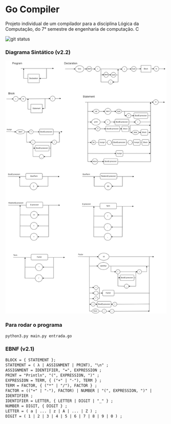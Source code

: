 # Go Compiler

Projeto individual de um compilador para a disciplina Lógica da Computação, do 7° semestre de engenharia de computação. C

![git status](http://3.129.230.99/svg/gabrielonishi/go-compiler/)

### Diagrama Sintático (v2.2)

![Diagrama sintático](./diagrama.png)

### Para rodar o programa
```shell
python3.py main.py entrada.go
```

### EBNF (v2.1)

```
BLOCK = { STATEMENT };
STATEMENT = ( λ | ASSIGNMENT | PRINT), "\n" ;
ASSIGNMENT = IDENTIFIER, "=", EXPRESSION ;
PRINT = "Println", "(", EXPRESSION, ")" ;
EXPRESSION = TERM, { ("+" | "-"), TERM } ;
TERM = FACTOR, { ("*" | "/"), FACTOR } ;
FACTOR = (("+" | "-"), FACTOR) | NUMBER | "(", EXPRESSION, ")" | IDENTIFIER ;
IDENTIFIER = LETTER, { LETTER | DIGIT | "_" } ;
NUMBER = DIGIT, { DIGIT } ;
LETTER = ( a | ... | z | A | ... | Z ) ;
DIGIT = ( 1 | 2 | 3 | 4 | 5 | 6 | 7 | 8 | 9 | 0 ) ;
```

